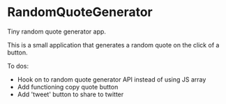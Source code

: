 # RandomQuoteGenerator
Tiny random quote generator app.

This is a small application that generates a random quote on the click of a button.

To dos:
  - Hook on to random quote generator API instead of using JS array
  - Add functioning copy quote button
  - Add 'tweet' button to share to twitter
